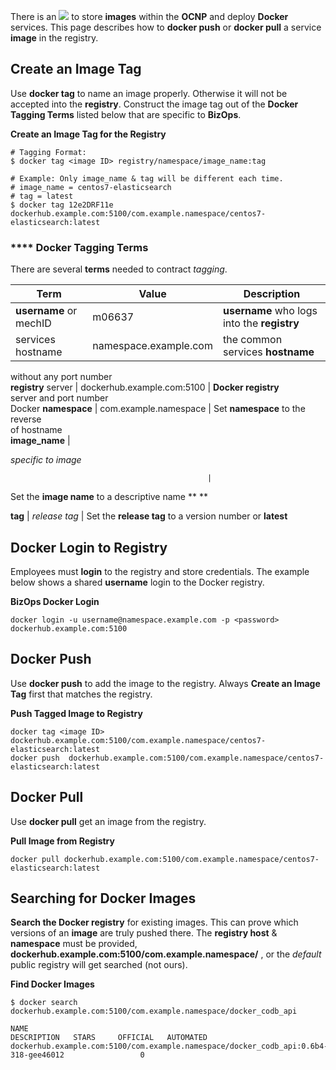 There is an
![](/plugins/servlet/confluence/placeholder/error?i18nKey=editor.placeholder.broken.link&locale=en_GB&version=2)
to store **images** within the **OCNP** and deploy **Docker** services. This
page describes how to **docker push** or **docker pull** a service **image**
in the registry.

## Create an Image Tag

Use **docker tag** to name an image properly. Otherwise it will not be
accepted into the **registry**. Construct the image tag out of the **Docker
Tagging Terms** listed below that are specific to **BizOps**.

 **Create an Image Tag for the Registry**

    
    
    # Tagging Format:
    $ docker tag <image ID> registry/namespace/image_name:tag
    
    # Example: Only image_name & tag will be different each time.
    # image_name = centos7-elasticsearch
    # tag = latest
    $ docker tag 12e2DRF11e dockerhub.example.com:5100/com.example.namespace/centos7-elasticsearch:latest

### **** Docker Tagging Terms

There are several **terms** needed to contract _tagging_.

Term                                            | Value                          | Description                                     
------------------------------------------------|--------------------------------|-------------------------------------------------
**username** or mechID                          |  m06637                        | **username** who logs into the **registry**     
services hostname                               | namespace.example.com          | the common services **hostname**                
without any port number                         
**registry** server                             |  dockerhub.example.com:5100    | **Docker registry**                             
server and port number                          
Docker **namespace**                            |  com.example.namespace             | Set **namespace** to the reverse                
of hostname                                     
**image_name**                                  |                                
                                                
_specific to image_                             
                                                
                                                |                                
                                                
Set the **image name** to a descriptive name ** 
**                                              
                                                
**tag**                                         | _release tag_                  |  Set the **release tag** to a version number or 
**latest**                                      


## Docker Login to Registry

Employees must **login** to the registry and store credentials. The example
below shows a shared **username** login to the Docker registry.

 **BizOps Docker Login**

    
    
    docker login -u username@namespace.example.com -p <password> dockerhub.example.com:5100

## Docker Push

Use **docker push** to add the image to the registry. Always **Create an Image
Tag** first that matches the registry.

 **Push Tagged Image to Registry**

    
    
    docker tag <image ID> dockerhub.example.com:5100/com.example.namespace/centos7-elasticsearch:latest
    docker push  dockerhub.example.com:5100/com.example.namespace/centos7-elasticsearch:latest

## Docker Pull

Use **docker pull** get an image from the registry.

 **Pull Image from Registry**

    
    
    docker pull dockerhub.example.com:5100/com.example.namespace/centos7-elasticsearch:latest

## Searching for Docker Images

**Search the Docker registry** for existing images. This can prove which
versions of an **image** are truly pushed there. The **registry host** &
**namespace** must be provided,
**dockerhub.example.com:5100/com.example.namespace/** , or the _default_ public
registry will get searched (not ours).

 **Find Docker Images**

    
    
    $ docker search dockerhub.example.com:5100/com.example.namespace/docker_codb_api
    
    NAME                                                                                 DESCRIPTION   STARS     OFFICIAL   AUTOMATED
    dockerhub.example.com:5100/com.example.namespace/docker_codb_api:0.6b4-318-gee46012                 0                    
